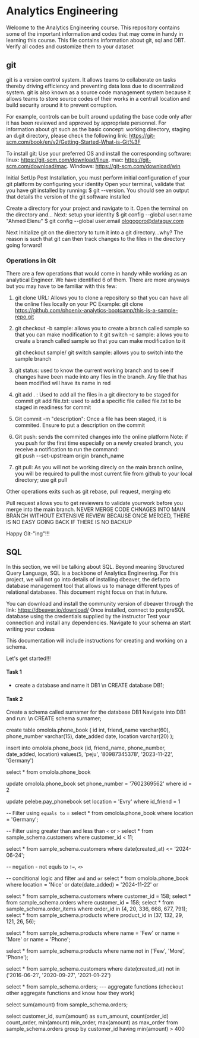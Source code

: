 # Analytics Engineering
 Welcome to the  Analytics Engineering course. This repository contains some of the important information and codes that may come in handy in learning this course. This file contains information about git, sql and DBT. Verify all codes and customize them to your dataset

## git
git is a version control system. It allows teams to collaborate on tasks thereby driving efficiency and preventing data loss due to discentralized system. git is also known as a source code management system because it allows teams to store source codes of their works in a centrall location and build security around it to prevent corruption.

For example, controls can be built around updating the base code only after it has been reviewed and approved by appropriate personnel. For information about git such as the basic concept: working directory, staging an d.git directory, please check the following link: https://git-scm.com/book/en/v2/Getting-Started-What-is-Git%3F

To install git: Use your preferred OS and install the corresponding software:
linux: https://git-scm.com/download/linux. 
mac: https://git-scm.com/download/mac.
Windows: https://git-scm.com/download/win


Initial SetUp
Post Installation, you must perform initial configuration of your git platform by configuring your identity
Open your terminal, validate that you have git installed by running:
$ git --version. You should see an output that details the version of the git software installed

Create a directory for your project and navigate to it. 
Open the terminal on the directory and...
Next: setup your identity 
$ git config --global user.name "Ahmed Elenu"
$ git config --global user.email ologogoro@dataguy.com

Next Initialize git on the directory to turn it into a git directory...why?
The reason is such that git can then track changes to the files in the directory going forward!

### Operations in Git
There are a few operations that would come in handy while working as an analytical Engineer. We have identified 6 of them. There are more anyways but you may have to be familiar with this few:
1. git clone URL: Allows you to clone a repository so that you can have all the online files locally on your PC
 Example: git clone https://github.com/phoenix-analytics-bootcamp/this-is-a-sample-repo.git

2. git checkout -b sample: allows you to create a branch called sample so that you can make modification to it
   git switch -c sample: allows you to create a branch called sample so that you can make modification to it

   git checkout sample/ git switch sample: allows you to switch into the sample branch 

3. git status: used to know the current working branch and to see if changes have been made into any files in the branch.
Any file that has been modified will have its name in red

4. git add . : Used to add all the files in a git directory to be staged for commit 
   git add file.txt: used to add a specific file called file.txt to be staged in readiness for commit

5. Git commit -m "description": Once a file has been staged, it is commited. Ensure to put a description on the commit

6. Git push: sends the commited changes into the online platform
Note: if you push for the first time especially on a newly created branch, you receive a notification to run the command:  
            git push --set-upstream origin branch_name

7. git pull: As you will not be working direcly on the main branch online, you will be required to pull the most current file from github to your local directory; use git pull

Other operations exits such as git rebase, pull request, merging etc

Pull request allows you to get reviewers to validate yourwork before you merge into the main branch. NEVER MERGE CODE CHNAGES INTO MAIN BRANCH WITHOUT EXTENSIVE REVIEW BECAUSE ONCE MERGED, THERE IS NO EASY GOING BACK IF THERE IS NO BACKUP

Happy Git-"ing"!!!

## SQL
In this section, we will be talking about SQL. Beyond meaning Structured Query Language, SQL is a backbone of Analytics Engineering. For this project, we will not go into details of installing dbeaver, the defacto database management tool that allows us to  manage different types of relational databases. This document might focus on that in future. 

You can download and install the community version of dbeaver through the link: https://dbeaver.io/download/
Once installed, connect to postgreSQL database using the credentials supplied by the instructor
Test your connection and install any dependencies.
Navigate to your schema an start writing your codess

This documentation will include instructions for creating and working on a schema. 

Let's get started!!!


#### Task 1
- create a database and name it DB1 \n
CREATE database DB1;

#### Task 2
Create a schema called surnamer for the database DB1
Navigate into DB1 and run: \n
CREATE schema surnamer;

create table omolola.phone_book (
id int,
friend_name varchar(60),
phone_number varchar(15),
date_added  date,
location  varchar(20)
);


insert into omolola.phone_book
(id, friend_name, phone_number, date_added, location)
values(5, 'peju', '80987345378', '2023-11-22', 'Germany')


select *
from omolola.phone_book


update omolola.phone_book
set phone_number = '7602369562'
where id  = 2



update pelebe.pay_phonebook
set location = 'Evry'
where id_friend = 1


-- Filter using `equals to` = 
select *
from omolola.phone_book
where location = 'Germany';

-- Filter using greater than and less than `<` or `>`
select * from sample_schema.customers
where customer_id < 11;

select * from sample_schema.customers
where date(created_at) <= '2024-06-24';


-- negation  - not equls to `!=`, `<>`



-- conditional logic and filter  `and` and `or`
select *
from omolola.phone_book
where location = 'Nice'
or date(date_added) = '2024-11-22'
or 




select * from sample_schema.customers
where customer_id = 158;
select * from sample_schema.orders
where customer_id = 158;
select * from sample_schema.order_items
where order_id in (4, 20, 336, 668, 677, 791);
select * from sample_schema.products
where product_id in (37, 132, 29, 121, 26, 56);



select * from sample_schema.products
where name = 'Few'
or  name = 'More'
or name = 'Phone';

select * from sample_schema.products
where name not in ('Few', 'More', 'Phone');

select * from sample_schema.customers
where date(created_at) not in ('2016-06-21', '2020-09-27', '2021-01-22')


select * from sample_schema.orders;
--- aggregate functions (checkout other aggregate functions and know how they work)

select sum(amount) from sample_schema.orders;

select customer_id, sum(amount) as sum_amount, count(order_id) count_order, min(amount) min_order,
max(amount) as max_order
from sample_schema.orders
group by customer_id
having min(amount) > 400

